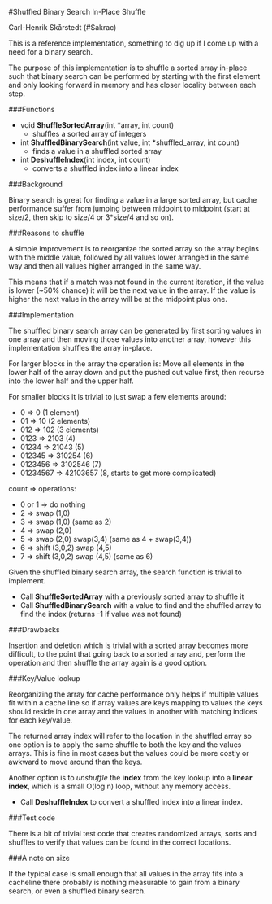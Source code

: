#Shuffled Binary Search In-Place Shuffle

Carl-Henrik Skårstedt (#Sakrac)

This is a reference implementation, something to dig up if I come up with a need for a binary search.

The purpose of this implementation is to shuffle a sorted array in-place such that binary search can be performed by starting with the first element and only looking forward in memory and has closer locality between each step.

###Functions

- void **ShuffleSortedArray**(int *array, int count)
	- shuffles a sorted array of integers
- int **ShuffledBinarySearch**(int value, int *shuffled_array, int count)
	- finds a value in a shuffled sorted array
- int **DeshuffleIndex**(int index, int count)
	- converts a shuffled index into a linear index

###Background

Binary search is great for finding a value in a large sorted array, but cache performance suffer from jumping between midpoint to midpoint (start at size/2, then skip to size/4 or 3*size/4 and so on).

###Reasons to shuffle

A simple improvement is to reorganize the sorted array so the array begins with the middle value, followed by all values lower arranged in the same way and then all values higher arranged in the same way.

This means that if a match was not found in the current iteration, if the value is lower (~50% chance) it will be the next value in the array. If the value is higher the next value in the array will be at the midpoint plus one.

###Implementation

The shuffled binary search array can be generated by first sorting values in one array and then moving those values into another array, however this implementation shuffles the array in-place.

For larger blocks in the array the operation is:
Move all elements in the lower half of the array down and put the pushed out value first, then recurse into the lower half and the upper half.

For smaller blocks it is trivial to just swap a few elements around:
- 0 => 0 (1 element)
- 01 => 10 (2 elements)
- 012 => 102 (3 elements)
- 0123 => 2103 (4)
- 01234 => 21043 (5)
- 012345 => 310254 (6)
- 0123456 => 3102546 (7)
- 01234567 => 42103657 (8, starts to get more complicated)

count => operations:
- 0 or 1 => do nothing
- 2 => swap (1,0)
- 3 => swap (1,0) (same as 2)
- 4 => swap (2,0)
- 5 => swap (2,0) swap(3,4) (same as 4 + swap(3,4))
- 6 => shift (3,0,2) swap (4,5)
- 7 => shift (3,0,2) swap (4,5) (same as 6)

Given the shuffled binary search array, the search function is trivial to implement.

- Call **ShuffleSortedArray** with a previously sorted array to shuffle it
- Call **ShuffledBinarySearch** with a value to find and the shuffled array to find the index (returns -1 if value was not found)

###Drawbacks

Insertion and deletion which is trivial with a sorted array becomes more difficult, to the point that going back to a sorted array and, perform the operation and then shuffle the array again is a good option.

###Key/Value lookup

Reorganizing the array for cache performance only helps if multiple values fit within a cache line so if array values are keys mapping to values the keys should reside in one array and the values in another with matching indices for each key/value.

The returned array index will refer to the location in the shuffled array so one option is to apply the same shuffle to both the key and the values arrays. This is fine in most cases but the values could be more costly or awkward to move around than the keys.

Another option is to _unshuffle_ the **index** from the key lookup into a **linear index**, which is a small O(log n) loop, without any memory access.

- Call **DeshuffleIndex** to convert a shuffled index into a linear index.

###Test code

There is a bit of trivial test code that creates randomized arrays, sorts and shuffles to verify that values can be found in the correct locations.

###A note on size
 
If the typical case is small enough that all values in the array fits into a cacheline there probably is nothing measurable to gain from a binary search, or even a shuffled binary search.

